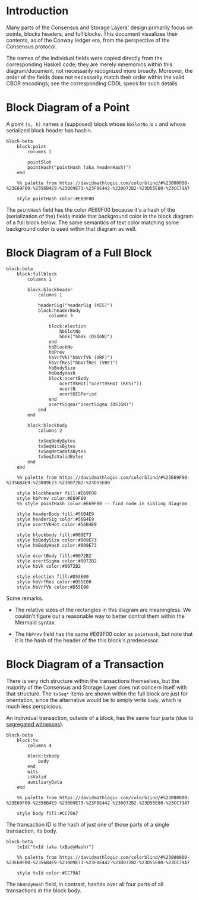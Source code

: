 # Introduction

Many parts of the Consensus and Storage Layers' design primarily focus on points, blocks headers, and full blocks.
This document visualizes their contents, as of the Conway ledger era, from the perspective of the Consensus protocol.

The names of the individual fields were copied directly from the corresponding Haskell code; they are merely mnemonics within this diagram/document, not necessarily recognized more broadly.
Moreover, the order of the fields does not necessarily match their order within the valid CBOR encodings; see the corresponding CDDL specs for such details.

# Block Diagram of a Point

A point `(s, h)` names a (supposed) block whose `hbSlotNo` is `s` and whose serialized block header has hash `h`.

```mermaid
block-beta
    block:point
        columns 1

        pointSlot
        pointHash("pointHash (aka headerHash)")
    end

    %% palette from https://davidmathlogic.com/colorblind/#%23000000-%23E69F00-%2356B4E9-%23009E73-%23F0E442-%230072B2-%23D55E00-%23CC79A7

    style pointHash color:#E69F00
```

The `pointHash` field has the color #E69F00 because it's a hash of the (serialization of the) fields inside that background color in the block diagram of a full block below.
The same semantics of text color matching some background color is used within that diagram as well.

# Block Diagram of a Full Block

```mermaid
block-beta
    block:fullblock
        columns 1

        block:blockheader
            columns 1

            headerSig("headerSig (KES)")
            block:headerBody
                columns 3

                block:election
                    hbSlotNo
                    hbVk("hbVk (DSIGN)")
                end
                hbBlockNo
                hbPrev
                hbVrfVk("hbVrfVk (VRF)")
                hbVrfRes("hbVrfRes (VRF)")
                hbBodySize
                hbBodyHash
                block:ocertBody
                    ocertVkHot("ocertVkHot (KES)"))
                    ocertN
                    ocertKESPeriod
                end
                ocertSigma("ocertSigma (DSIGN)")
            end
        end

        block:blockbody
            columns 2

            txSeqBodyBytes
            txSeqWitsBytes
            txSeqMetadataBytes
            txSeqIsValidBytes
        end
    end

    %% palette from https://davidmathlogic.com/colorblind/#%23E69F00-%2356B4E9-%23009E73-%230072B2-%23D55E00

    style blockheader fill:#E69F00
    style hbPrev color:#E69F00
    %% style pointHash color:#E69F00 -- find node in sibling diagram

    style headerBody fill:#56B4E9
    style headerSig color:#56B4E9
    style ocertVkHot color:#56B4E9

    style blockbody fill:#009E73
    style hbBodySize color:#009E73
    style hbBodyHash color:#009E73

    style ocertBody fill:#0072B2
    style ocertSigma color:#0072B2
    style hbVk color:#0072B2

    style election fill:#D55E00
    style hbVrfRes color:#D55E00
    style hbVrfVk color:#D55E00
```

Some remarks.

- The relative sizes of the rectangles in this diagram are meaningless.
  We couldn't figure out a reasonable way to better control them within the Mermaid syntax.

- The `hbPrev` field has the same #E69F00 color as `pointHash`, but note that it is the hash of the header of the this block's predecessor.

# Block Diagram of a Transaction

There is very rich structure within the transactions themselves, but the majority of the Consensus and Storage Layer does not concern itself with that structure.
The `txSeq*` items are shown within the full block are just for orientation, since the alternative would be to simply write `body`, which is much less perspicious.

An individual transaction, outside of a block, has the same four parts (due to [segregated witnesses](https://github.com/IntersectMBO/cardano-ledger/blob/81637a1c2250225fef47399dd56f80d87384df32/libs/cardano-ledger-core/src/Cardano/Ledger/Core.hs#L562-L579)).

```mermaid
block-beta
    block:tx
        columns 4

        block:txbody
            body
        end
        wits
        isValid
        auxiliaryData
    end

    %% palette from https://davidmathlogic.com/colorblind/#%23000000-%23E69F00-%2356B4E9-%23009E73-%23F0E442-%230072B2-%23D55E00-%23CC79A7

    style body fill:#CC79A7
```

The transaction ID is the hash of just one of those parts of a single transaction, its body.

```mermaid
block-beta
    txId("txId (aka txBodyHash)")

    %% palette from https://davidmathlogic.com/colorblind/#%23000000-%23E69F00-%2356B4E9-%23009E73-%23F0E442-%230072B2-%23D55E00-%23CC79A7

    style txId color:#CC79A7
```

The `hbBodyHash` field, in contrast, hashes over all four parts of all transactions in the block body.

